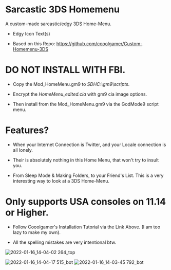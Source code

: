 # Sarcastic 3DS Homemenu
A custom-made sarcastic/edgy 3DS Home-Menu.

- Edgy Icon Text(s)

- Based on this Repo: https://github.com/cooolgamer/Custom-Homemenu-3DS

# DO NOT INSTALL WITH FBI.

- Copy the Mod_HomeMenu.gm9 to *SDHC:\gm9\scripts*.

- Encrypt the *HomeMenu_edited.cia* with gm9 cia image options.

- Then install from the Mod_HomeMenu.gm9 via the GodMode9 script menu.

# Features?

- When your Internet Connection is Twitter, and your Locale connection is all lonely.

- Their is absolutely nothing in this Home Menu, that won't try to insult you.

- From Sleep Mode & Making Folders, to your Friend's List. This is a very interesting way to look at a 3DS Home-Menu.

# Only supports USA consoles on 11.14 or Higher.

- Follow Cooolgamer's Installation Tutorial via the Link Above. (I am too lazy to make my own).

- All the spelling mistakes are very intentional btw.

![2022-01-16_14-04-02 264_top](https://user-images.githubusercontent.com/78656905/149674386-c858138a-8e13-4a52-b2b5-01ddaea28149.jpg)

![2022-01-16_14-04-17 515_bot](https://user-images.githubusercontent.com/78656905/149674389-bed5b1d6-77c6-4f66-ba5b-c7e3b0ffc1c2.jpg)
![2022-01-16_14-03-45 792_bot](https://user-images.githubusercontent.com/78656905/149674396-e64d69eb-b20d-41d2-b8b7-6a57a9e6ff27.jpg)
